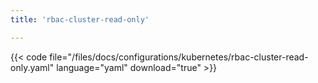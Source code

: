 ```yaml
---
title: 'rbac-cluster-read-only'

---
```


{{< code file="/files/docs/configurations/kubernetes/rbac-cluster-read-only.yaml" language="yaml" download="true" >}}
